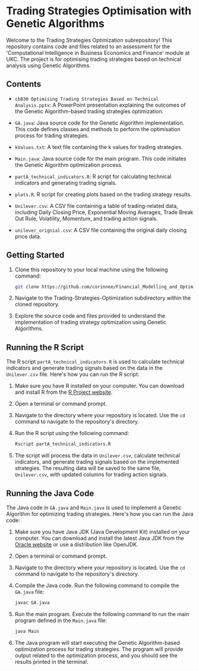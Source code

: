 # Trading Strategies Optimisation with Genetic Algorithms

Welcome to the Trading Strategies Optimization subrepository! This repository contains code and files related to an assessment for the 'Computational Intelligence in Business Economics and Finance' module at UKC. The project is for optimising trading strategies based on technical analysis using Genetic Algorithms.

## Contents

- `cb830 Optimising Trading Strategies Based on Technical Analysis.pptx`: A PowerPoint presentation explaining the outcomes of the Genetic Algorithm-based trading strategies optimization.

- `GA.java`: Java source code for the Genetic Algorithm implementation. This code defines classes and methods to perform the optimisation process for trading strategies.

- `kValues.txt`: A text file containing the k values for trading strategies.

- `Main.java`: Java source code for the main program. This code initiates the Genetic Algorithm optimization process.

- `partA_technical_indicators.R`: R script for calculating technical indicators and generating trading signals.

- `plots.R`: R script for creating plots based on the trading strategy results.

- `Unilever.csv`: A CSV file containing a table of trading-related data, including Daily Closing Price, Exponential Moving Averages, Trade Break Out Rule, Volatility, Momentum, and trading action signals.

- `unilever_orignial.csv`: A CSV file containing the original daily closing price data.

## Getting Started

1. Clone this repository to your local machine using the following command:

   ```bash
   git clone https://github.com/corinnee/Financial_Modelling_and_Optimisation.git
   ```
2. Navigate to the Trading-Strategies-Optimization subdirectory within the cloned repository.
   
4. Explore the source code and files provided to understand the implementation of trading strategy optimization using Genetic Algorithms.

## Running the R Script

The R script `partA_technical_indicators.R` is used to calculate technical indicators and generate trading signals based on the data in the `Unilever.csv` file. Here's how you can run the R script:

1. Make sure you have R installed on your computer. You can download and install R from the [R Project website](https://www.r-project.org/).

2. Open a terminal or command prompt.

3. Navigate to the directory where your repository is located. Use the `cd` command to navigate to the repository's directory.

4. Run the R script using the following command:

   ```bash
   Rscript partA_technical_indicators.R
   ```

5. The script will process the data in `Unilever.csv`, calculate technical indicators, and generate trading signals based on the implemented strategies. The resulting data will be saved to the same file, `Unilever.csv`, with updated columns for trading action signals.

## Running the Java Code
The Java code in `GA.java` and `Main.java` is used to implement a Genetic Algorithm for optimizing trading strategies. Here's how you can run the Java code:

1. Make sure you have Java JDK (Java Development Kit) installed on your computer. You can download and install the latest Java JDK from the [Oracle website](https://www.oracle.com/java/technologies/javase-downloads.html) or use a distribution like OpenJDK.

2. Open a terminal or command prompt.

3. Navigate to the directory where your repository is located. Use the `cd` command to navigate to the repository's directory.

4. Compile the Java code. Run the following command to compile the `GA.java` file:

   ```bash
   javac GA.java
   ```

5. Run the main program. Execute the following command to run the main program defined in the `Main.java` file:

   ```bash
   java Main
   ```

6. The Java program will start executing the Genetic Algorithm-based optimization process for trading strategies. The program will provide output related to the optimization process, and you should see the results printed in the terminal.
